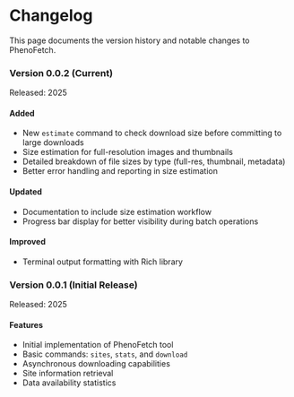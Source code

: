 # Changelog

This page documents the version history and notable changes to PhenoFetch.

### Version 0.0.2 (Current)

Released: 2025

#### Added
- New `estimate` command to check download size before committing to large downloads
- Size estimation for full-resolution images and thumbnails
- Detailed breakdown of file sizes by type (full-res, thumbnail, metadata)
- Better error handling and reporting in size estimation

#### Updated
- Documentation to include size estimation workflow
- Progress bar display for better visibility during batch operations

#### Improved
- Terminal output formatting with Rich library

### Version 0.0.1 (Initial Release)

Released: 2025

#### Features
- Initial implementation of PhenoFetch tool
- Basic commands: `sites`, `stats`, and `download`
- Asynchronous downloading capabilities
- Site information retrieval
- Data availability statistics
